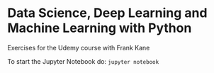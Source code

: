 # Data Science, Deep Learning and Machine Learning with Python

Exercises for the Udemy course with Frank Kane

To start the Jupyter Notebook do: `jupyter notebook`
